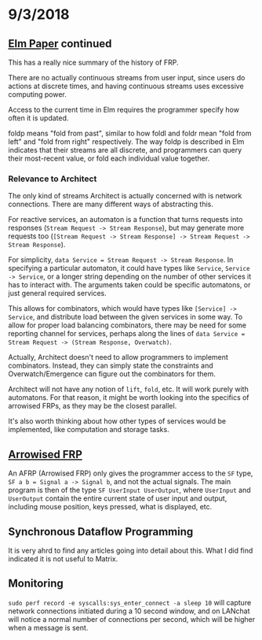 # 9/3/2018

## [Elm Paper](https://www.seas.harvard.edu/sites/default/files/files/archived/Czaplicki.pdf) continued

This has a really nice summary of the history of FRP.

There are no actually continuous streams from user input, since users do actions at discrete times, and having continuous streams uses excessive computing power.

Access to the current time in Elm requires the programmer specify how often it is updated.

foldp means "fold from past", similar to how foldl and foldr mean "fold from left" and "fold from right" respectively. The way foldp is described in Elm indicates that their streams are all discrete, and programmers can query their most-recent value, or fold each individual value together.

### Relevance to Architect

The only kind of streams Architect is actually concerned with is network connections. There are many different ways of abstracting this.

For reactive services, an automaton is a function that turns requests into responses (`Stream Request -> Stream Response`), but may generate more requests too (`[Stream Request -> Stream Response] -> Stream Request -> Stream Response`).

For simplicity, `data Service = Stream Request -> Stream Response`. In specifying a particular automaton, it could have types like `Service`, `Service -> Service`, or a longer string depending on the number of other services it has to interact with. The arguments taken could be specific automatons, or just general required services.

This allows for combinators, which would have types like `[Service] -> Service`, and distribute load between the given services in some way. To allow for proper load balancing combinators, there may be need for some reporting channel for services, perhaps along the lines of `data Service = Stream Request -> (Stream Response, Overwatch)`.

Actually, Architect doesn't need to allow programmers to implement combinators. Instead, they can simply state the constraints and Overwatch/Emergence can figure out the combinators for them.

Architect will not have any notion of `lift`, `fold`, etc. It will work purely with automatons. For that reason, it might be worth looking into the specifics of arrowised FRPs, as they may be the closest parallel.

It's also worth thinking about how other types of services would be implemented, like computation and storage tasks.

## [Arrowised FRP](http://haskell.cs.yale.edu/wp-content/uploads/2011/02/workshop-02.pdf)

An AFRP (Arrowised FRP) only gives the programmer access to the `SF` type, `SF a b = Signal a -> Signal b`, and not the actual signals. The main program is then of the type `SF UserInput UserOutput`, where `UserInput` and `UserOutput` contain the entire current state of user input and output, including mouse position, keys pressed, what is displayed, etc.

## Synchronous Dataflow Programming

It is very ahrd to find any articles going into detail about this. What I did find indicated it is not useful to Matrix.

## Monitoring

`sudo perf record -e syscalls:sys_enter_connect -a sleep 10` will capture network connections initiated during a 10 second window, and on LANchat will notice a normal number of connections per second, which will be higher when a message is sent.
